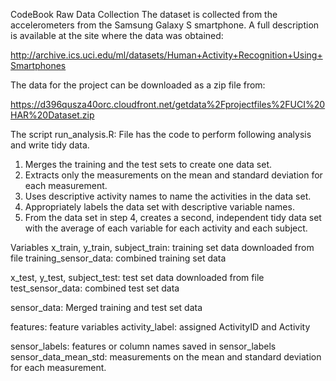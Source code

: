 CodeBook
Raw Data Collection
The dataset is collected from the accelerometers from the Samsung Galaxy S smartphone. A full description is available at the site where the data was obtained:

http://archive.ics.uci.edu/ml/datasets/Human+Activity+Recognition+Using+Smartphones

The data for the project can be downloaded as a zip file from:

https://d396qusza40orc.cloudfront.net/getdata%2Fprojectfiles%2FUCI%20HAR%20Dataset.zip

The script run_analysis.R: File has the code to perform following analysis and write tidy data. 
1. Merges the training and the test sets to create one data set. 
2. Extracts only the measurements on the mean and standard deviation for each measurement. 
3. Uses descriptive activity names to name the activities in the data set. 
4. Appropriately labels the data set with descriptive variable names. 
5. From the data set in step 4, creates a second, independent tidy data set with the average of each variable for each activity and each subject.

Variables
x_train, y_train, subject_train: training set data downloaded from file
training_sensor_data: combined training set data

x_test, y_test, subject_test: test set data downloaded from file 
test_sensor_data: combined test set data

sensor_data: Merged training and test set data

features: feature variables
activity_label: assigned ActivityID and Activity

sensor_labels: features or column names saved in sensor_labels
sensor_data_mean_std: measurements on the mean and standard deviation for each measurement.
